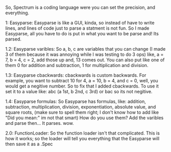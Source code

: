 So, Spectrum is a coding language were you can set the precision, and everything.

1: Easyparse: Easyparse is like a GUI, kinda, so instead of have to write lines, and lines of code just to parse a statment is not fun. So I made Easyparse, all you have to do is put in what you want to be parse and! Its parsed.

1.2: Easyparse varibles: So a, b, c are variables that you can change (I made 3 of them because it was annoying while I was testing to do 3 ops) like, a = 7, b = 4, c = 2, add those up and, 13 comes out. You can also put like one of them 0 for addition and subtraction, 1 for multiplication and division.

1.3: Easyparse cbackwards: cbackwards is custom backwards. For example, you want to subtract 10 for 4, a = 10, b = 4, and c = 0, well, you would get a negitive number. So to fix that I added cbackwards. To use it set it to a value like: abc (a 1st, b 2nd, c 3rd) or bac so its not negitive.

1.4: Easyparse formulas: So Easyparse has formulas, like: addition, subtraction, multiplication, division, exponentiation, absolute value, and square roots, (make sure to spell them right; I don't know how to add like "Did you mean:" im not that smart) How do you use them? Add the varibles and parse then... It parses. wow.

2.0: FunctionLoader: So the function loader isn't that complicated. This is how it works; so the loader will tell you everything that the Easyparse will then save it as a .Spec
